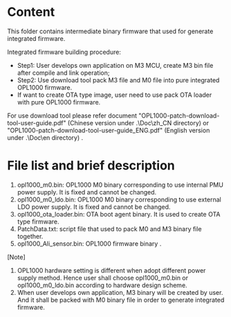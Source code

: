 # Content
This folder contains intermediate binary firmware that used for generate integrated firmware.

Integrated firmware building procedure: 

- Step1: User develops own application on M3 MCU, create M3 bin file after compile and link operation; 
- Step2: Use download tool pack M3 file and M0 file into pure integrated OPL1000 firmware. 
- If want to create OTA type image, user need to use pack OTA loader with pure OPL1000 firmware. 

For use download tool  please refer document "OPL1000-patch-download-tool-user-guide.pdf" (Chinese version under .\Doc\zh_CN directory) or "OPL1000-patch-download-tool-user-guide_ENG.pdf" (English version under .\Doc\en directory) . 

# File list and brief description
1. opl1000_m0.bin: OPL1000 M0 binary corresponding to use internal PMU power supply. It is fixed and cannot be changed. 
2. opl1000_m0_ldo.bin: OPL1000 M0 binary corresponding to use external LDO power supply. It is fixed and cannot be changed. 
3. opl1000_ota_loader.bin: OTA boot agent binary. It is used to create OTA type firmware. 
4. PatchData.txt: script file that used to pack M0 and M3 binary file together. 
5. opl1000_Ali_sensor.bin: OPL1000 firmware binary . 

[Note] 

1. OPL1000 hardware setting is different when adopt different power supply method. Hence user shall choose opl1000_m0.bin or opl1000_m0_ldo.bin according to hardware design scheme. 
3. When user develops own application, M3 binary will be created by user. And it shall be packed with  M0 binary file in order to generate integrated firmware.  

